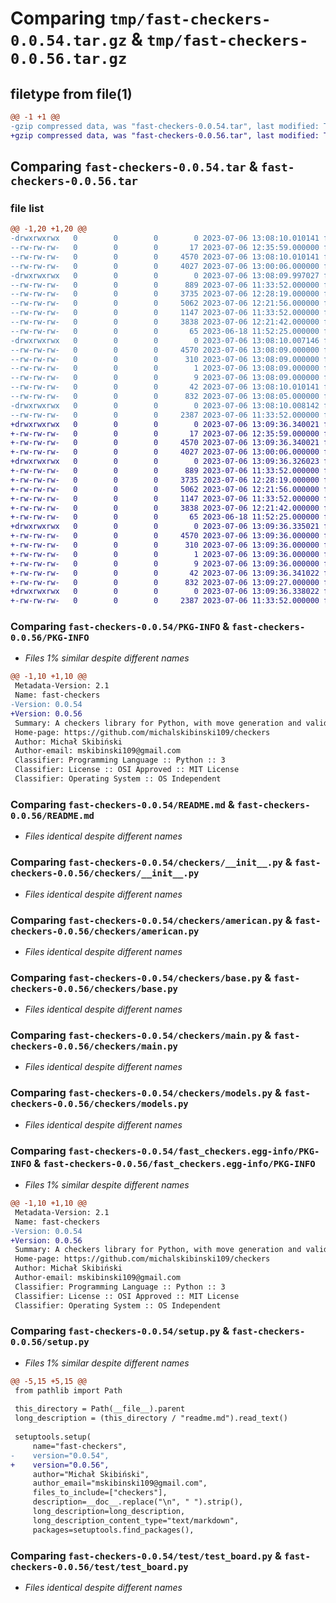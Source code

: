 # Comparing `tmp/fast-checkers-0.0.54.tar.gz` & `tmp/fast-checkers-0.0.56.tar.gz`

## filetype from file(1)

```diff
@@ -1 +1 @@
-gzip compressed data, was "fast-checkers-0.0.54.tar", last modified: Thu Jul  6 13:08:10 2023, max compression
+gzip compressed data, was "fast-checkers-0.0.56.tar", last modified: Thu Jul  6 13:09:36 2023, max compression
```

## Comparing `fast-checkers-0.0.54.tar` & `fast-checkers-0.0.56.tar`

### file list

```diff
@@ -1,20 +1,20 @@
-drwxrwxrwx   0        0        0        0 2023-07-06 13:08:10.010141 fast-checkers-0.0.54/
--rw-rw-rw-   0        0        0       17 2023-07-06 12:35:59.000000 fast-checkers-0.0.54/MANIFEST.in
--rw-rw-rw-   0        0        0     4570 2023-07-06 13:08:10.010141 fast-checkers-0.0.54/PKG-INFO
--rw-rw-rw-   0        0        0     4027 2023-07-06 13:00:06.000000 fast-checkers-0.0.54/README.md
-drwxrwxrwx   0        0        0        0 2023-07-06 13:08:09.997027 fast-checkers-0.0.54/checkers/
--rw-rw-rw-   0        0        0      889 2023-07-06 11:33:52.000000 fast-checkers-0.0.54/checkers/__init__.py
--rw-rw-rw-   0        0        0     3735 2023-07-06 12:28:19.000000 fast-checkers-0.0.54/checkers/american.py
--rw-rw-rw-   0        0        0     5062 2023-07-06 12:21:56.000000 fast-checkers-0.0.54/checkers/base.py
--rw-rw-rw-   0        0        0     1147 2023-07-06 11:33:52.000000 fast-checkers-0.0.54/checkers/main.py
--rw-rw-rw-   0        0        0     3838 2023-07-06 12:21:42.000000 fast-checkers-0.0.54/checkers/models.py
--rw-rw-rw-   0        0        0       65 2023-06-18 11:52:25.000000 fast-checkers-0.0.54/checkers/utils.py
-drwxrwxrwx   0        0        0        0 2023-07-06 13:08:10.007146 fast-checkers-0.0.54/fast_checkers.egg-info/
--rw-rw-rw-   0        0        0     4570 2023-07-06 13:08:09.000000 fast-checkers-0.0.54/fast_checkers.egg-info/PKG-INFO
--rw-rw-rw-   0        0        0      310 2023-07-06 13:08:09.000000 fast-checkers-0.0.54/fast_checkers.egg-info/SOURCES.txt
--rw-rw-rw-   0        0        0        1 2023-07-06 13:08:09.000000 fast-checkers-0.0.54/fast_checkers.egg-info/dependency_links.txt
--rw-rw-rw-   0        0        0        9 2023-07-06 13:08:09.000000 fast-checkers-0.0.54/fast_checkers.egg-info/top_level.txt
--rw-rw-rw-   0        0        0       42 2023-07-06 13:08:10.010141 fast-checkers-0.0.54/setup.cfg
--rw-rw-rw-   0        0        0      832 2023-07-06 13:08:05.000000 fast-checkers-0.0.54/setup.py
-drwxrwxrwx   0        0        0        0 2023-07-06 13:08:10.008142 fast-checkers-0.0.54/test/
--rw-rw-rw-   0        0        0     2387 2023-07-06 11:33:52.000000 fast-checkers-0.0.54/test/test_board.py
+drwxrwxrwx   0        0        0        0 2023-07-06 13:09:36.340021 fast-checkers-0.0.56/
+-rw-rw-rw-   0        0        0       17 2023-07-06 12:35:59.000000 fast-checkers-0.0.56/MANIFEST.in
+-rw-rw-rw-   0        0        0     4570 2023-07-06 13:09:36.340021 fast-checkers-0.0.56/PKG-INFO
+-rw-rw-rw-   0        0        0     4027 2023-07-06 13:00:06.000000 fast-checkers-0.0.56/README.md
+drwxrwxrwx   0        0        0        0 2023-07-06 13:09:36.326023 fast-checkers-0.0.56/checkers/
+-rw-rw-rw-   0        0        0      889 2023-07-06 11:33:52.000000 fast-checkers-0.0.56/checkers/__init__.py
+-rw-rw-rw-   0        0        0     3735 2023-07-06 12:28:19.000000 fast-checkers-0.0.56/checkers/american.py
+-rw-rw-rw-   0        0        0     5062 2023-07-06 12:21:56.000000 fast-checkers-0.0.56/checkers/base.py
+-rw-rw-rw-   0        0        0     1147 2023-07-06 11:33:52.000000 fast-checkers-0.0.56/checkers/main.py
+-rw-rw-rw-   0        0        0     3838 2023-07-06 12:21:42.000000 fast-checkers-0.0.56/checkers/models.py
+-rw-rw-rw-   0        0        0       65 2023-06-18 11:52:25.000000 fast-checkers-0.0.56/checkers/utils.py
+drwxrwxrwx   0        0        0        0 2023-07-06 13:09:36.335021 fast-checkers-0.0.56/fast_checkers.egg-info/
+-rw-rw-rw-   0        0        0     4570 2023-07-06 13:09:36.000000 fast-checkers-0.0.56/fast_checkers.egg-info/PKG-INFO
+-rw-rw-rw-   0        0        0      310 2023-07-06 13:09:36.000000 fast-checkers-0.0.56/fast_checkers.egg-info/SOURCES.txt
+-rw-rw-rw-   0        0        0        1 2023-07-06 13:09:36.000000 fast-checkers-0.0.56/fast_checkers.egg-info/dependency_links.txt
+-rw-rw-rw-   0        0        0        9 2023-07-06 13:09:36.000000 fast-checkers-0.0.56/fast_checkers.egg-info/top_level.txt
+-rw-rw-rw-   0        0        0       42 2023-07-06 13:09:36.341022 fast-checkers-0.0.56/setup.cfg
+-rw-rw-rw-   0        0        0      832 2023-07-06 13:09:27.000000 fast-checkers-0.0.56/setup.py
+drwxrwxrwx   0        0        0        0 2023-07-06 13:09:36.338022 fast-checkers-0.0.56/test/
+-rw-rw-rw-   0        0        0     2387 2023-07-06 11:33:52.000000 fast-checkers-0.0.56/test/test_board.py
```

### Comparing `fast-checkers-0.0.54/PKG-INFO` & `fast-checkers-0.0.56/PKG-INFO`

 * *Files 1% similar despite different names*

```diff
@@ -1,10 +1,10 @@
 Metadata-Version: 2.1
 Name: fast-checkers
-Version: 0.0.54
+Version: 0.0.56
 Summary: A checkers library for Python, with move generation and validation, PDN parsing and writing. Supprots multiple variants of game.
 Home-page: https://github.com/michalskibinski109/checkers
 Author: Michał Skibiński
 Author-email: mskibinski109@gmail.com
 Classifier: Programming Language :: Python :: 3
 Classifier: License :: OSI Approved :: MIT License
 Classifier: Operating System :: OS Independent
```

### Comparing `fast-checkers-0.0.54/README.md` & `fast-checkers-0.0.56/README.md`

 * *Files identical despite different names*

### Comparing `fast-checkers-0.0.54/checkers/__init__.py` & `fast-checkers-0.0.56/checkers/__init__.py`

 * *Files identical despite different names*

### Comparing `fast-checkers-0.0.54/checkers/american.py` & `fast-checkers-0.0.56/checkers/american.py`

 * *Files identical despite different names*

### Comparing `fast-checkers-0.0.54/checkers/base.py` & `fast-checkers-0.0.56/checkers/base.py`

 * *Files identical despite different names*

### Comparing `fast-checkers-0.0.54/checkers/main.py` & `fast-checkers-0.0.56/checkers/main.py`

 * *Files identical despite different names*

### Comparing `fast-checkers-0.0.54/checkers/models.py` & `fast-checkers-0.0.56/checkers/models.py`

 * *Files identical despite different names*

### Comparing `fast-checkers-0.0.54/fast_checkers.egg-info/PKG-INFO` & `fast-checkers-0.0.56/fast_checkers.egg-info/PKG-INFO`

 * *Files 1% similar despite different names*

```diff
@@ -1,10 +1,10 @@
 Metadata-Version: 2.1
 Name: fast-checkers
-Version: 0.0.54
+Version: 0.0.56
 Summary: A checkers library for Python, with move generation and validation, PDN parsing and writing. Supprots multiple variants of game.
 Home-page: https://github.com/michalskibinski109/checkers
 Author: Michał Skibiński
 Author-email: mskibinski109@gmail.com
 Classifier: Programming Language :: Python :: 3
 Classifier: License :: OSI Approved :: MIT License
 Classifier: Operating System :: OS Independent
```

### Comparing `fast-checkers-0.0.54/setup.py` & `fast-checkers-0.0.56/setup.py`

 * *Files 1% similar despite different names*

```diff
@@ -5,15 +5,15 @@
 from pathlib import Path
 
 this_directory = Path(__file__).parent
 long_description = (this_directory / "readme.md").read_text()
 
 setuptools.setup(
     name="fast-checkers",
-    version="0.0.54",
+    version="0.0.56",
     author="Michał Skibiński",
     author_email="mskibinski109@gmail.com",
     files_to_include=["checkers"],
     description=__doc__.replace("\n", " ").strip(),
     long_description=long_description,
     long_description_content_type="text/markdown",
     packages=setuptools.find_packages(),
```

### Comparing `fast-checkers-0.0.54/test/test_board.py` & `fast-checkers-0.0.56/test/test_board.py`

 * *Files identical despite different names*

